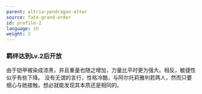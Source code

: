 ```yaml
---
parent: altria-pendragon-alter
source: fate-grand-order
id: profile-2
language: zh
weight: 2
---
```


### 羁绊达到Lv.2后开放

由于铠甲被染成漆黑，并且重量也随之增加，力量比平时更为强大。相反，敏捷性似乎有些下降。
没有无谓的言行，性格冷酷，与阿尔托莉雅判若两人，然而只要细心与她接触，想必就能发现其本质还是相同的。
